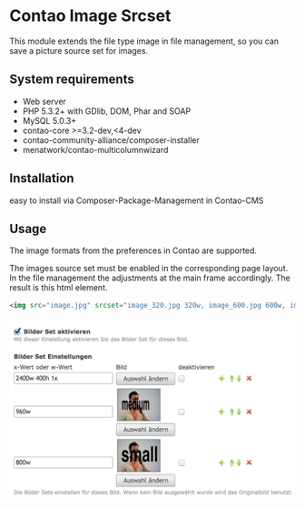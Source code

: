 Contao Image Srcset
====================================

This module extends the file type image in file management, so you can save a picture source set for images.


System requirements
-------------------

 * Web server
 * PHP 5.3.2+ with GDlib, DOM, Phar and SOAP
 * MySQL 5.0.3+
 * contao-core >=3.2-dev,<4-dev
 * contao-community-alliance/composer-installer
 * menatwork/contao-multicolumnwizard

Installation
------------

easy to install via Composer-Package-Management in Contao-CMS


Usage
------------

The image formats from the preferences in Contao are supported.

The images source set must be enabled in the corresponding page layout.
In the file management the adjustments at the main frame accordingly. The result is this html element.


```html
<img src="image.jpg" srcset="image_320.jpg 320w, image_600.jpg 600w, image_900.jpg 900w" alt="">
```

![alt text][preview_file]

[preview_file]: https://raw.githubusercontent.com/ContaoBlackforest/contao-image-srcset/master/blob/master/preview_file.jpg "Preview file edit view"
